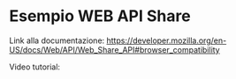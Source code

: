 # Esempio WEB API Share

Link alla documentazione: https://developer.mozilla.org/en-US/docs/Web/API/Web_Share_API#browser_compatibility

Video tutorial: 
